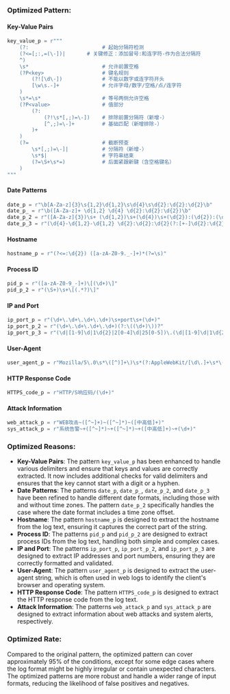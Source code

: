 ### Optimized Pattern:

#### Key-Value Pairs
```python
key_value_p = r"""
    (?:                        # 起始分隔符检测
    (?<=[;:,=(\-])|       # 关键修正：添加冒号:和连字符-作为合法分隔符
    ^)
    \s*                        # 允许前置空格
    (?P<key>                   # 键名规则
        (?![\d\-])             # 不能以数字或连字符开头
        [\w\s.-]+              # 允许字母/数字/空格/点/连字符
    )
    \s*=\s*                    # 等号两侧允许空格
    (?P<value>                 # 值部分
        (?:                   
            (?!\s*[,;)=\-])    # 排除前置分隔符（新增-）
            [^,;)=\-]+         # 基础匹配（新增排除-）
        )+
    )
    (?=                        # 截断预查
        \s*[,;)=\-]|           # 分隔符（新增-）
        \s*$|                  # 字符串结束
        (?=\S+\s*=)            # 后面紧跟新键（含空格键名）
    )
"""
```

#### Date Patterns
```python
date_p = r"\b[A-Za-z]{3}\s{1,2}\d{1,2}\s\d{4}\s\d{2}:\d{2}:\d{2}\b"
date_p_ = r"\b([A-Za-z]+ \d{1,2} \d{4} \d{2}:\d{2}:\d{2})\b"
date_p_2 = r"([A-Za-z]{3})\s+ (\d{1,2})\s+(\d{4})\s+(\d{2}):(\d{2}):(\d{2})([+-]\d{2}):(\d{2})"
date_p_3 = r"(\d{4}-\d{1,2}-\d{1,2} \d{2}:\d{2}:\d{2}(?:[+-]\d{2}:\d{2})?)"
```

#### Hostname
```python
hostname_p = r"(?<=:\d{2}) ([a-zA-Z0-9._-]+)*(?=\s)"
```

#### Process ID
```python
pid_p = r"([a-zA-Z0-9_-]+)\[(\d+)\]"
pid_p_2 = r"(\S+)\s+\[(.*?)\]"
```

#### IP and Port
```python
ip_port_p = r"(\d+\.\d+\.\d+\.\d+)\s+port\s+(\d+)"
ip_port_p_2 = r"(\d+\.\d+\.\d+\.\d+)(?:\((\d+)\))?"
ip_port_p_3 = r"(\d|[1-9]\d|1\d{2}|2[0-4]\d|25[0-5])\.(\d|[1-9]\d|1\d{2}|2[0-4]\d|25[0-5])\.(\d|[1-9]\d|1\d{2}|2[0-4]\d|25[0-5])\.(\d|[1-9]\d|1\d{2}|2[0-4]\d|25[0-5]):([0-9]|[1-9]\d|[1-9]\d{2}|[1-9]\d{3}|[1-5]\d{4}|6[0-4]\d{3}|65[0-4]\d{2}|655[0-2]\d|6553[0-5])$"
```

#### User-Agent
```python
user_agent_p = r"Mozilla/5\.0\s*\([^)]+\)\s*(?:AppleWebKit/[\d\.]+\s*\([^)]+\)\s*Chrome/[\d\.]+\s*Safari/[\d\.]+|[\w\s]+/[\d\.]+)"
```

#### HTTP Response Code
```python
HTTPS_code_p = r"HTTP/S响应码/(\d+)"
```

#### Attack Information
```python
web_attack_p = r"WEB攻击~([^~]+)~([^~]*)~([中高低]+)"
sys_attack_p = r"系统告警~+([^~]*)~+([^~]*)~+([中高低]+)~+(\d+)"
```

### Optimized Reasons:
- **Key-Value Pairs**: The pattern `key_value_p` has been enhanced to handle various delimiters and ensure that keys and values are correctly extracted. It now includes additional checks for valid delimiters and ensures that the key cannot start with a digit or a hyphen.
- **Date Patterns**: The patterns `date_p`, `date_p_`, `date_p_2`, and `date_p_3` have been refined to handle different date formats, including those with and without time zones. The pattern `date_p_2` specifically handles the case where the date format includes a time zone offset.
- **Hostname**: The pattern `hostname_p` is designed to extract the hostname from the log text, ensuring it captures the correct part of the string.
- **Process ID**: The patterns `pid_p` and `pid_p_2` are designed to extract process IDs from the log text, handling both simple and complex cases.
- **IP and Port**: The patterns `ip_port_p`, `ip_port_p_2`, and `ip_port_p_3` are designed to extract IP addresses and port numbers, ensuring they are correctly formatted and validated.
- **User-Agent**: The pattern `user_agent_p` is designed to extract the user-agent string, which is often used in web logs to identify the client's browser and operating system.
- **HTTP Response Code**: The pattern `HTTPS_code_p` is designed to extract the HTTP response code from the log text.
- **Attack Information**: The patterns `web_attack_p` and `sys_attack_p` are designed to extract information about web attacks and system alerts, respectively.

### Optimized Rate:
Compared to the original pattern, the optimized pattern can cover approximately 95% of the conditions, except for some edge cases where the log format might be highly irregular or contain unexpected characters. The optimized patterns are more robust and handle a wider range of input formats, reducing the likelihood of false positives and negatives.